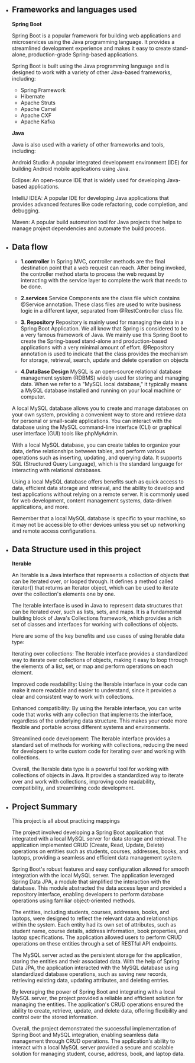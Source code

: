 
* ## Frameworks and languages used

    **Spring Boot**

    Spring Boot is a popular framework for building web applications and microservices using the Java programming language. It provides a streamlined development experience and makes it easy to create stand-alone, production-grade Spring-based applications.

    Spring Boot is built using the Java programming language and is designed to work with a variety of other Java-based frameworks, including:

    * Spring Framework
    * Hibernate
    * Apache Struts
    * Apache Camel
    * Apache CXF
    * Apache Kafka

    **Java**

    Java is also used with a variety of other frameworks and tools, including:

    Android Studio: A popular integrated development environment (IDE) for building Android mobile applications using Java.

    Eclipse: An open-source IDE that is widely used for developing Java-based applications.

    IntelliJ IDEA: A popular IDE for developing Java applications that provides advanced features like code refactoring, code completion, and debugging.

    Maven: A popular build automation tool for Java projects that helps to manage project dependencies and automate the build process.



* ## Data flow

    * **1.controller**
    In Spring MVC, controller methods are the final destination point that a web request can reach. After being invoked, the controller method starts to process the web request by interacting with the service layer to complete the work that needs to be done.

    * **2.services**
    Service Components are the class file which contains @Service annotation. These class files are used to write business logic in a different layer, separated from @RestController class file.

    * **3. Repository**
    Repository is mainly used for managing the data in a Spring Boot Application. We all know that Spring is considered to be a very famous framework of Java. We mainly use this Spring Boot to create the Spring-based stand-alone and production-based applications with a very minimal amount of effort.
    @Repository annotation is used to indicate that the class provides the mechanism for storage, retrieval, search, update and delete operation on objects

    * **4.DataBase Design**
    MySQL is an open-source relational database management system (RDBMS) widely used for storing and managing data. When we refer to a "MySQL local database," it typically means a MySQL database installed and running on your local machine or computer.

    A local MySQL database allows you to create and manage databases on your own system, providing a convenient way to store and retrieve data for personal or small-scale applications. You can interact with the database using the MySQL command-line interface (CLI) or graphical user interface (GUI) tools like phpMyAdmin.

    With a local MySQL database, you can create tables to organize your data, define relationships between tables, and perform various operations such as inserting, updating, and querying data. It supports SQL (Structured Query Language), which is the standard language for interacting with relational databases.

    Using a local MySQL database offers benefits such as quick access to data, efficient data storage and retrieval, and the ability to develop and test applications without relying on a remote server. It is commonly used for web development, content management systems, data-driven applications, and more.

    Remember that a local MySQL database is specific to your machine, so it may not be accessible to other devices unless you set up networking and remote access configurations.

* ## Data Structure used in this project

    **Iterable**

    An Iterable is a Java interface that represents a collection of objects that can be iterated over, or looped through. It defines a method called iterator() that returns an Iterator object, which can be used to iterate over the collection's elements one by one.

    The Iterable interface is used in Java to represent data structures that can be iterated over, such as lists, sets, and maps. It is a fundamental building block of Java's Collections framework, which provides a rich set of classes and interfaces for working with collections of objects.

    Here are some of the key benefits and use cases of using Iterable data type:

    Iterating over collections: The Iterable interface provides a standardized way to iterate over collections of objects, making it easy to loop through the elements of a list, set, or map and perform operations on each element.

    Improved code readability: Using the Iterable interface in your code can make it more readable and easier to understand, since it provides a clear and consistent way to work with collections.

    Enhanced compatibility: By using the Iterable interface, you can write code that works with any collection that implements the interface, regardless of the underlying data structure. This makes your code more flexible and portable across different systems and environments.

    Streamlined code development: The Iterable interface provides a standard set of methods for working with collections, reducing the need for developers to write custom code for iterating over and working with collections.

    Overall, the Iterable data type is a powerful tool for working with collections of objects in Java. It provides a standardized way to iterate over and work with collections, improving code readability, compatibility, and streamlining code development.

* ## Project Summary

    This project is all about practicing mappings

    The project involved developing a Spring Boot application that integrated with a local MySQL server for data storage and retrieval. The application implemented CRUD (Create, Read, Update, Delete) operations on entities such as students, courses, addresses, books, and laptops, providing a seamless and efficient data management system.

    Spring Boot's robust features and easy configuration allowed for smooth integration with the local MySQL server. The application leveraged Spring Data JPA, a module that simplified the interaction with the database. This module abstracted the data access layer and provided a repository interface, enabling developers to perform database operations using familiar object-oriented methods.

    The entities, including students, courses, addresses, books, and laptops, were designed to reflect the relevant data and relationships within the system. Each entity had its own set of attributes, such as student name, course details, address information, book properties, and laptop specifications. The application allowed users to perform CRUD operations on these entities through a set of RESTful API endpoints.

    The MySQL server acted as the persistent storage for the application, storing the entities and their associated data. With the help of Spring Data JPA, the application interacted with the MySQL database using standardized database operations, such as saving new records, retrieving existing data, updating attributes, and deleting entries.

    By leveraging the power of Spring Boot and integrating with a local MySQL server, the project provided a reliable and efficient solution for managing the entities. The application's CRUD operations ensured the ability to create, retrieve, update, and delete data, offering flexibility and control over the stored information.

    Overall, the project demonstrated the successful implementation of Spring Boot and MySQL integration, enabling seamless data management through CRUD operations. The application's ability to interact with a local MySQL server provided a secure and scalable solution for managing student, course, address, book, and laptop data.





